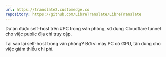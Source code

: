 ```yaml
---
url: https://translate2.customedge.co
repository: https://github.com/LibreTranslate/LibreTranslate
---
```


Dự án được self-host trên #PC trong văn phòng, sử dụng Cloudflare tunnel cho việc public địa chỉ truy cập.

Tại sao lại self-host trong văn phòng? Bởi vì máy PC có GPU, tận dùng cho việc giảm thiếu chi phí.